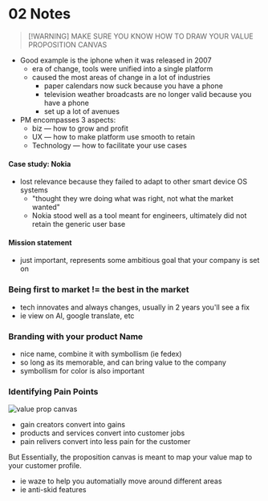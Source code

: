 # 02 Notes  

> [!WARNING] MAKE SURE YOU KNOW HOW TO DRAW YOUR VALUE PROPOSITION CANVAS

- Good example is the iphone when it was released in 2007
    - era of change, tools were unified into a single platform
    - caused the most areas of change in a lot of industries
        - paper calendars now suck because you have a phone
        - television weather broadcasts are no longer valid because you have a phone
        - set up a lot of avenues
- PM encompasses 3 aspects:
    - biz &#8212; how to grow and profit
    - UX &#8212; how to make platform use smooth to retain
    - Technology &#8212; how to facilitate your use cases

#### Case study: Nokia

- lost relevance because they failed to adapt to other smart device OS systems
    - "thought they wre doing what was right, not what the market wanted"
    - Nokia stood well as a tool meant for engineers, ultimately did not retain the generic user base

#### Mission statement

- just important, represents some ambitious goal that your company is set on

### Being first to market != the best in the market

- tech innovates and always changes, usually in 2 years you'll see a fix
- ie view on AI, google translate, etc

### Branding with your product Name

- nice name, combine it with symbollism (ie fedex)
- so long as its memorable, and can bring value to the company
- symbollism for color is also important

### Identifying Pain Points

![value prop canvas](https://blog.powr.io/hs-fs/hubfs/fedex-value-proposition-canvas.webp?width=1620&height=1029&name=fedex-value-proposition-canvas.webp)

- gain creators convert into gains
- products and services convert into customer jobs
- pain relivers convert into less pain for the customer

But Essentially, the proposition canvas is meant to map your value map to your customer profile.

- ie waze to help you automatially move around different areas
- ie anti-skid features
